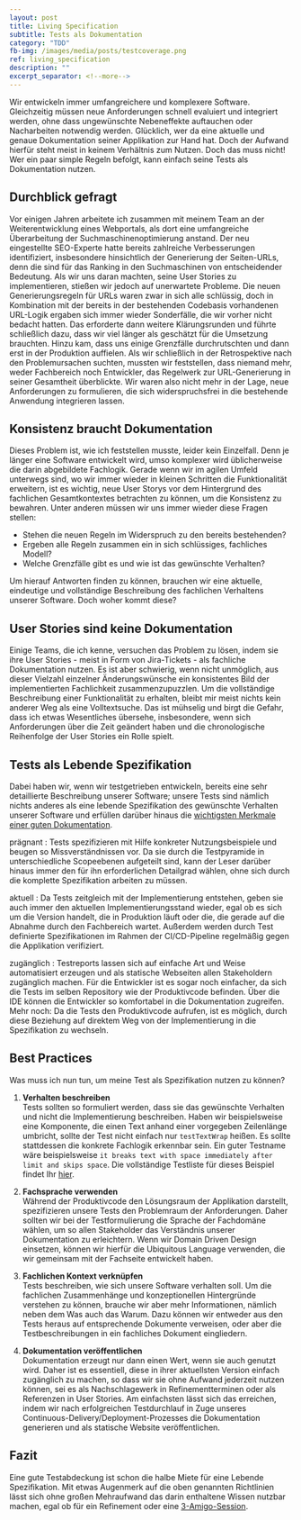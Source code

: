 ```yaml
---
layout: post
title: Living Specification
subtitle: Tests als Dokumentation
category: "TDD"
fb-img: /images/media/posts/testcoverage.png
ref: living_specification
description: ""
excerpt_separator: <!--more-->
---
```

Wir entwickeln immer umfangreichere und komplexere Software. Gleichzeitig müssen neue Anforderungen schnell evaluiert und integriert werden, ohne dass ungewünschte Nebeneffekte auftauchen oder Nacharbeiten notwendig werden. Glücklich, wer da eine aktuelle und genaue Dokumentation seiner Applikation zur Hand hat. Doch der Aufwand hierfür steht meist in keinem Verhältnis zum Nutzen. Doch das muss nicht!
Wer ein paar simple Regeln befolgt, kann einfach seine Tests als Dokumentation nutzen.

<!--more-->

## Durchblick gefragt
Vor einigen Jahren arbeitete ich zusammen mit meinem Team an der Weiterentwicklung eines Webportals, als dort eine umfangreiche Überarbeitung der Suchmaschinenoptimierung anstand. Der neu eingestellte SEO-Experte hatte bereits zahlreiche Verbesserungen identifiziert, insbesondere hinsichtlich der Generierung der Seiten-URLs, denn die sind für das Ranking in den Suchmaschinen von entscheidender Bedeutung. Als wir uns daran machten, seine User Stories zu implementieren, stießen wir jedoch auf unerwartete Probleme. Die neuen Generierungsregeln für URLs waren zwar in sich alle schlüssig, doch in Kombination mit der bereits in der bestehenden Codebasis vorhandenen URL-Logik ergaben sich immer wieder Sonderfälle, die wir vorher nicht bedacht hatten. Das erforderte dann weitere Klärungsrunden und führte schließlich dazu, dass wir viel länger als geschätzt für die Umsetzung brauchten. Hinzu kam, dass uns einige Grenzfälle durchrutschten und dann erst in der Produktion auffielen. Als wir schließlich in der Retrospektive nach den Problemursachen suchten, mussten wir feststellen, dass niemand mehr, weder Fachbereich noch Entwickler, das Regelwerk zur URL-Generierung in seiner Gesamtheit überblickte. Wir waren also nicht mehr in der Lage, neue Anforderungen zu formulieren, die sich widerspruchsfrei in die bestehende Anwendung integrieren lassen.

## Konsistenz braucht Dokumentation
Dieses Problem ist, wie ich feststellen musste, leider kein Einzelfall.
Denn je länger eine Software entwickelt wird, umso komplexer wird üblicherweise die darin abgebildete Fachlogik. Gerade wenn wir im agilen Umfeld unterwegs sind, wo wir immer wieder in kleinen Schritten die Funktionalität erweitern, ist es wichtig, neue User Storys vor dem Hintergrund des fachlichen Gesamtkontextes betrachten zu können, um die Konsistenz zu bewahren. Unter anderen müssen wir uns immer wieder diese Fragen stellen:

* Stehen die neuen Regeln im Widerspruch zu den bereits bestehenden?
* Ergeben alle Regeln zusammen ein in sich schlüssiges, fachliches Modell?
* Welche Grenzfälle gibt es und wie ist das gewünschte Verhalten?

Um hierauf Antworten finden zu können, brauchen wir eine aktuelle, eindeutige und vollständige Beschreibung des fachlichen Verhaltens unserer Software. Doch woher kommt diese?

## User Stories sind keine Dokumentation
Einige Teams, die ich kenne, versuchen das Problem zu lösen, indem sie ihre User Stories - meist in Form von Jira-Tickets - als fachliche Dokumentation nutzen. Es ist aber schwierig, wenn nicht unmöglich, aus dieser Vielzahl einzelner Änderungswünsche ein konsistentes Bild der implementierten Fachlichkeit zusammenzupuzzlen. Um die vollständige Beschreibung einer Funktionalität zu erhalten, bleibt mir meist nichts kein anderer Weg als eine Volltextsuche. Das ist mühselig und birgt die Gefahr, dass ich etwas Wesentliches übersehe, insbesondere, wenn  sich Anforderungen über die Zeit geändert haben und die chronologische Reihenfolge der User Stories ein Rolle spielt.

## Tests als Lebende Spezifikation
Dabei haben wir, wenn wir testgetrieben entwickeln, bereits eine sehr detaillierte Beschreibung unserer Software; unsere Tests sind nämlich nichts anderes als eine lebende Spezifikation des gewünschte Verhalten unserer Software und erfüllen darüber hinaus die [wichtigsten Merkmale einer guten Dokumentation](../2019-03-27-dokumentationsstrategie/).

prägnant
: Tests spezifizieren mit Hilfe konkreter Nutzungsbeispiele und beugen so Missverständnissen vor. Da sie durch die Testpyramide in unterschiedliche Scopeebenen aufgeteilt sind, kann der Leser darüber hinaus immer den für ihn erforderlichen Detailgrad wählen, ohne sich durch die komplette Spezifikation arbeiten zu müssen.

aktuell
: Da Tests zeitgleich mit der Implementierung entstehen, geben sie auch immer den aktuellen Implementierungsstand wieder, egal ob es sich um die Version handelt, die in Produktion läuft oder die, die gerade auf die Abnahme durch den Fachbereich wartet. Außerdem werden durch Test definierte Spezifikationen im Rahmen der CI/CD-Pipeline regelmäßig gegen die Applikation verifiziert.

zugänglich
: Testreports lassen sich auf einfache Art und Weise automatisiert erzeugen und als statische Webseiten allen Stakeholdern zugänglich machen. Für die Entwickler ist es sogar noch einfacher, da sich die Tests im selben Repository wie der Produktivcode befinden. Über die IDE können die Entwickler so komfortabel in die Dokumentation zugreifen. Mehr noch: Da die Tests den Produktivcode aufrufen, ist es möglich, durch diese Beziehung auf direktem Weg von der Implementierung in die Spezifikation zu wechseln.

## Best Practices

Was muss ich nun tun, um meine Test als Spezifikation nutzen zu können?

1. **Verhalten beschreiben**  
Tests sollten so formuliert werden, dass sie das gewünschte Verhalten und nicht die Implementierung beschreiben. Haben wir beispielsweise eine Komponente, die einen Text anhand einer vorgegeben Zeilenlänge umbricht, sollte der Test nicht einfach nur `testTextWrap` heißen. Es sollte stattdessen die konkrete Fachlogik erkennbar sein. Ein guter Testname wäre beispielsweise `it breaks text with space immediately after limit and skips space`. Die vollständige Testliste für dieses Beispiel findet Ihr [hier](https://github.com/cfisch3r/wordwrap/blob/master/test/wordwrap_test.js).

2. **Fachsprache verwenden**  
Während der Produktivcode den Lösungsraum der Applikation darstellt, spezifizieren unsere Tests den Problemraum der Anforderungen. Daher sollten wir bei der Testformulierung die Sprache der Fachdomäne wählen, um so allen Stakeholder das Verständnis unserer Dokumentation zu erleichtern. Wenn wir Domain Driven Design einsetzen, können wir hierfür die Ubiquitous Language verwenden, die wir gemeinsam mit der Fachseite entwickelt haben.

3. **Fachlichen Kontext verknüpfen**  
Tests beschreiben, wie sich unsere Software verhalten soll. Um die fachlichen Zusammenhänge und konzeptionellen Hintergründe verstehen zu können, brauche wir aber mehr Informationen, nämlich neben dem Was auch das Warum. Dazu können wir entweder aus den Tests heraus auf entsprechende Dokumente verweisen, oder aber die Testbeschreibungen in ein fachliches Dokument eingliedern.  

4. **Dokumentation veröffentlichen**  
Dokumentation erzeugt nur dann einen Wert, wenn sie auch genutzt wird. Daher ist es essentiell, diese in ihrer aktuellsten Version einfach zugänglich zu machen, so dass wir sie ohne Aufwand jederzeit nutzen können, sei es als Nachschlagewerk in Refinementterminen oder als Referenzen in User Stories. Am einfachsten lässt sich das erreichen, indem wir nach erfolgreichen Testdurchlauf in Zuge unseres Continuous-Delivery/Deployment-Prozesses die Dokumentation generieren und als statische Website veröffentlichen.

## Fazit
Eine gute Testabdeckung ist schon die halbe Miete für eine Lebende Spezifikation. Mit etwas Augenmerk auf die oben genannten Richtlinien lässt sich ohne großen Mehraufwand das darin enthaltene Wissen nutzbar machen, egal ob für ein Refinement oder eine [3-Amigo-Session](https://www.agilealliance.org/glossary/three-amigos/).

